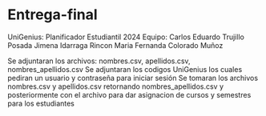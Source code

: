 # Entrega-final
UniGenius: Planificador Estudiantil 2024 
Equipo: 
Carlos Eduardo Trujillo Posada
Jimena Idarraga Rincon
Maria Fernanda Colorado Muñoz

Se adjuntaran los archivos: nombres.csv, apellidos.csv, nombres_apellidos.csv
Se adjuntaran los codigos UniGenius los cuales pediran un usuario y contraseña para iniciar sesión
Se tomaran los archivos nombres.csv y apellidos.csv retornando nombres_apellidos.csv y posteriormente con el archivo para dar asignacion de cursos y semestres para los estudiantes
